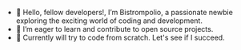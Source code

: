 - 👋 Hello, fellow developers!, I’m Bistrompolio, a passionate newbie exploring the exciting world of coding and development.
- 👀 I’m eager to learn and contribute to open source projects.
- 🌱 Currently will try to code from scratch. Let's see if I succeed.



<!---
bistrompolio/bistrompolio is a ✨ special ✨ repository because its `README.md` (this file) appears on your GitHub profile.
You can click the Preview link to take a look at your changes.
--->
